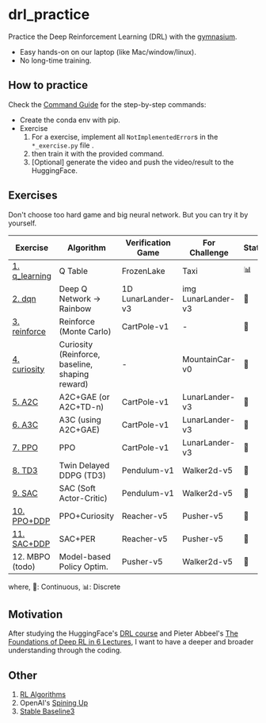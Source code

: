 # drl_practice
Practice the Deep Reinforcement Learning (DRL) with the [gymnasium](https://gymnasium.farama.org/).
- Easy hands-on on our laptop (like Mac/window/linux).
- No long-time training.

## How to practice
Check the [Command Guide](./practice/README.md) for the step-by-step commands:
- Create the conda env with pip.
- Exercise
    1. For a exercise, implement all `NotImplementedError`s in the `*_exercise.py` file .
    2. then train it with the provided command.
    3. [Optional] generate the video and push the video/result to the HuggingFace.


## Exercises
Don't choose too hard game and big neural network. But you can try it by yourself.

|            Exercise                                       |         Algorithm         | Verification Game |      For Challenge    | State | Action |
|-----------------------------------------------------------|---------------------------|-------------------|-----------------------|-------|--------|
| [1. q_learning](./practice/exercise1_q/README.md)         | Q Table                   | FrozenLake        | Taxi                  | 📊    | 📊 |
| [2. dqn](./practice/exercise2_dqn/README.md)              | Deep Q Network -> Rainbow | 1D LunarLander-v3 | img LunarLander-v3    | 🌊    | 📊 |
| [3. reinforce](./practice/exercise3_reinforce/README.md)  | Reinforce (Monte Carlo)   | CartPole-v1       | -                     | 🌊    | 📊 |
| [4. curiosity](./practice/exercise4_curiosity/README.md)  | Curiosity (Reinforce, baseline, shaping reward)| - | MountainCar-v0   | 🌊    | 📊 |
| [5. A2C](./practice/exercise5_a2c/README.md)              | A2C+GAE (or A2C+TD-n)     | CartPole-v1       | LunarLander-v3        | 🌊    | 📊 |
| [6. A3C](./practice/exercise6_a3c/README.md)              | A3C (using A2C+GAE)       | CartPole-v1       | LunarLander-v3        | 🌊    | 📊 |
| [7. PPO](./practice/exercise7_ppo/README.md)              | PPO                       | CartPole-v1       | LunarLander-v3        | 🌊    | 📊 |
| [8. TD3](./practice/exercise8_td3/README.md)              | Twin Delayed DDPG (TD3)   | Pendulum-v1       | Walker2d-v5           | 🌊    | 🌊 |
| [9. SAC](./practice/exercise9_sac/README.md)              | SAC (Soft Actor-Critic)   | Pendulum-v1       | Walker2d-v5           | 🌊    | 🌊 |
| [10. PPO+DDP](./practice/exercise10_ddp_ppo/README.md)    | PPO+Curiosity             | Reacher-v5        | Pusher-v5             | 🌊    | 🌊 |
| [11. SAC+DDP](./practice/exercise11_ddp_sac/README.md)    | SAC+PER                   | Reacher-v5        | Pusher-v5             | 🌊    | 🌊 |
| 12. MBPO (todo)                                           | Model-based Policy Optim. | Pusher-v5         | Walker2d-v5           | 🌊    | 🌊 |
where, 🌊: Continuous,  📊: Discrete


## Motivation
After studying
the HuggingFace's [DRL course](https://huggingface.co/learn/deep-rl-course/unit0/introduction) and
Pieter Abbeel's [The Foundations of Deep RL in 6 Lectures](https://www.youtube.com/watch?v=2GwBez0D20A&list=PLwRJQ4m4UJjNymuBM9RdmB3Z9N5-0IlY0),
I want to have a deeper and broader understanding through the coding.


## Other

1. [RL Algorithms](./practice/infos/rl_algorithm.md)
2. OpenAI's [Spining Up](https://spinningup.openai.com/en/latest/)
3. [Stable Baseline3](https://stable-baselines3.readthedocs.io/en/master/index.html)
